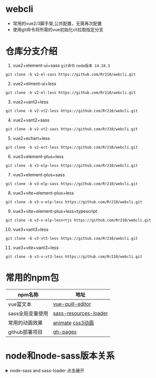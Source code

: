 <!--

 * @Author: Harry
 * @Date: 2022-04-20 20:37:06
 * @LastEditors: harry
 * @Github: https://github.com/rr210
 * @LastEditTime: 2022-04-20 23:09:53
 * @FilePath: \webcli\README.md
   -->

# webcli

- 常用的vue2/3脚手架,公共配置，无需再次配置
- 使用git命令将所需的vue初始化cli拉取指定分支

# 仓库分支介绍

1. vue2+element-ui+sass
   `git命令` `node版本 14.18.3`

```git
git clone -b v2-el-sass https://github.com/Rr210/webcli.git
```

2. vue2+elment-ui+less

```git
git clone -b v2-el-less https://github.com/Rr210/webcli.git
```

3. vue2+vant2+less
```git
git clone -b v2-vt2-less https://github.com/Rr210/webcli.git
```

4. vue2+vant2+sass

```git
git clone -b v2-vt2-sass https://github.com/Rr210/webcli.git
```

5. vue2+echart+less

```git
git clone -b v2-ect-less https://github.com/Rr210/webcli.git
```

6. vue3+element-plus+less

```git
git clone -b v3-elp-less https://github.com/Rr210/webcli.git
```

7. vue3+element-plus+sass

```git
git clone -b v3-elp-sass https://github.com/Rr210/webcli.git
```

8. vue3+vite+element-plus+less

```git
git clone -b v3-v-elp-less https://github.com/Rr210/webcli.git
```
9. vue3+vite+element-plus+less+typescript

```git
git clone -b v3-v-elp-less+tjs https://github.com/Rr210/webcli.git
```

10. vue3+vant3+less

```git
git clone -b v3-vt3-less https://github.com/Rr210/webcli.git
```

11. vue3+vite+vant3+less

```git
git clone -b v3-v-vt3-less https://github.com/Rr210/webcli.git
```
# 常用的npm包

| npm名称          | 地址                                                                                                             |
| ---------------- | ---------------------------------------------------------------------------------------------------------------- |
| vue富文本        | [vue-quill-editor](https://github.surmon.me/vue-quill-editor)                                                    |
| sass全局变量使用 | [sass-resources-loader](https://www.npmjs.com/package/sass-resources-loader)                                     |
| 常用的动画效果   | [animate](https://animate.style/) [css3动画](https://www.webhek.com/post/css3-animation-sniplet-collection.html) |
| github部署项目   | [gh-pages](https://www.npmjs.com/package/gh-pages)                                                               |

# node和node-sass版本关系
<details>
<summary>node-sass and sass-loader 点击展开</summary>

- 使用`node -v` 查看自己的sass版本

| NodeJS  | Supported node-sass version | Node Module |
| ------- | --------------------------- | ----------- |
| Node 17 | 7.0+                        | 102         |
| Node 16 | 6.0+                        | 93          |
| Node 15 | 5.0+, <7.                   | 88          |
| Node 14 | 4.14+                       | 83          |
| Node 13 | 4.13+, <5                   | 79          |
| Node 12 | 4.12+                       | 72          |
| Node 11 | 4.10+, <5                   | 67          |
| Node 10 | 4.9+, <6.                   | 64          |
| Node 8  | 4.5.3+, <5.0                | 57          |
| Node <8 | <5.0                        | <57         |

## node-sass 和 sass-loader版本

```
sass-loader 4.1.1，node-sass 4.3.0
sass-loader 7.0.3，node-sass 4.7.2
sass-loader 7.3.1，node-sass 4.7.2
sass-loader 7.3.1，node-sass 4.14.1
sass-loader 8.0.2，node-sass 4.12.0
sass-loader 10.2.0，node-sass 6.0.1
```

- 最新查看原地址【[node-sass](https://github.com/sass/node-sass/)】
</details>

